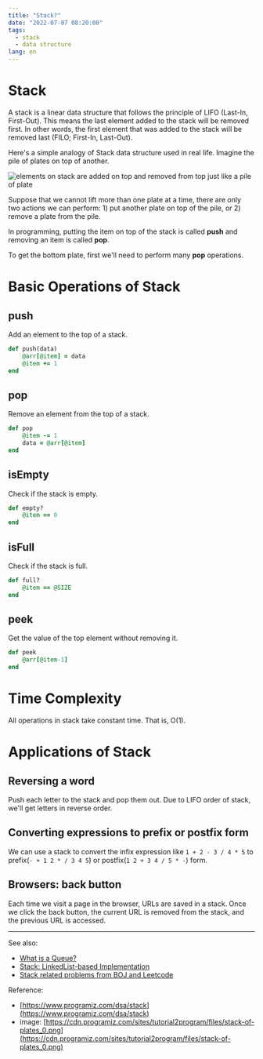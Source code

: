 ```yaml
---
title: "Stack?"
date: "2022-07-07 08:20:00"
tags: 
  - stack
  - data structure
lang: en
---
```


# Stack
A stack is a linear data structure that follows the principle of LIFO (Last-In, First-Out). This means the last element added to the stack will be removed first. In other words, the first element that was added to the stack will be removed last (FILO; First-In, Last-Out).

Here's a simple analogy of Stack data structure used in real life. Imagine the pile of plates on top of another.

![elements on stack are added on top and removed from top just like a pile of plate](https://cdn.programiz.com/sites/tutorial2program/files/stack-of-plates_0.png)

Suppose that we cannot lift more than one plate at a time, there are only two actions we can perform: 1) put another plate on top of the pile, or 2) remove a plate from the pile.

In programming, putting the item on top of the stack is called **push** and removing an item is called **pop**.

To get the bottom plate, first we'll need to perform many **pop** operations.

# Basic Operations of Stack
## push
Add an element to the top of a stack.

```rb
def push(data)
    @arr[@item] = data
    @item += 1
end
```

## pop
Remove an element from the top of a stack.
```rb
def pop
    @item -= 1
    data = @arr[@item]
end
```

## isEmpty
Check if the stack is empty.

```rb
def empty?
    @item == 0
end
```

## isFull
Check if the stack is full.

```rb
def full?
    @item == @SIZE
end
```

## peek
Get the value of the top element without removing it.

```rb
def peek
    @arr[@item-1]
end
```

# Time Complexity
All operations in stack take constant time. That is, O(1).

# Applications of Stack

## Reversing a word
Push each letter to the stack and pop them out. Due to LIFO order of stack, we'll get letters in reverse order.

## Converting expressions to prefix or postfix form
We can use a stack to convert the infix expression like `1 + 2 - 3 / 4 * 5` to prefix(`- + 1 2 * / 3 4 5`) or postfix(`1 2 + 3 4 / 5 * -`) form.

## Browsers: back button
Each time we visit a page in the browser, URLs are saved in a stack. Once we click the back button, the current URL is removed from the stack, and the previous URL is accessed.

---

See also:
- [What is a Queue?](./what-is-a-queue)
- [Stack: LinkedList-based Implementation](./stack-implementation-linkedlist)
- [Stack related problems from BOJ and Leetcode](https://github.com/bleuinu/DataStructures-and-Algorithms/tree/main/03-stack)

Reference:
- [https://www.programiz.com/dsa/stack](https://www.programiz.com/dsa/stack)
- image: [https://cdn.programiz.com/sites/tutorial2program/files/stack-of-plates_0.png](https://cdn.programiz.com/sites/tutorial2program/files/stack-of-plates_0.png)